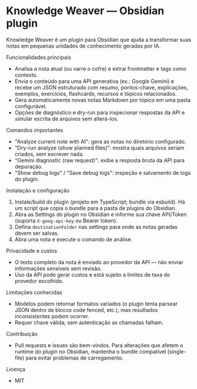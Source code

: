 # Knowledge Weaver — Obsidian plugin

Knowledge Weaver é um plugin para Obsidian que ajuda a transformar suas notas em pequenas unidades de conhecimento geradas por IA.

Funcionalidades principais
- Analisa a nota atual (ou varre o cofre) e extrai frontmatter e tags como contexto.
- Envia o conteúdo para uma API generativa (ex.: Google Gemini) e recebe um JSON estruturado com resumo, pontos-chave, explicações, exemplos, exercícios, flashcards, recursos e tópicos relacionados.
- Gera automaticamente novas notas Markdown por tópico em uma pasta configurável.
- Opções de diagnóstico e dry-run para inspecionar respostas da API e simular escrita de arquivos sem alterá-los.

Comandos importantes
- "Analyze current note with AI": gera as notas no diretório configurado.
- "Dry-run analyze (show planned files)": mostra quais arquivos seriam criados, sem escrever nada.
- "Gemini diagnostic (raw request)": exibe a resposta bruta da API para depuração.
- "Show debug logs" / "Save debug logs": inspeção e salvamento de logs do plugin.

Instalação e configuração
1. Instale/build do plugin (projeto em TypeScript; bundle via esbuild). Há um script que copia o bundle para a pasta de plugins do Obsidian.
2. Abra as Settings do plugin no Obsidian e informe sua chave API/Token (suporta `X-goog-api-key` ou Bearer token).
3. Defina `destinationFolder` nas settings para onde as notas geradas devem ser salvas.
4. Abra uma nota e execute o comando de análise.

Privacidade e custos
- O texto completo da nota é enviado ao provedor da API — não enviar informações sensíveis sem revisão.  
- Uso da API pode gerar custos e está sujeito a limites de taxa do provedor escolhido.

Limitações conhecidas
- Modelos podem retornar formatos variados (o plugin tenta parsear JSON dentro de blocos code fenced, etc.), mas resultados inconsistentes podem ocorrer.
- Requer chave válida; sem autenticação as chamadas falham.

Contribuição
- Pull requests e issues são bem-vindos. Para alterações que afetem o runtime do plugin no Obsidian, mantenha o bundle compatível (single-file) para evitar problemas de carregamento.

Licença
- MIT

